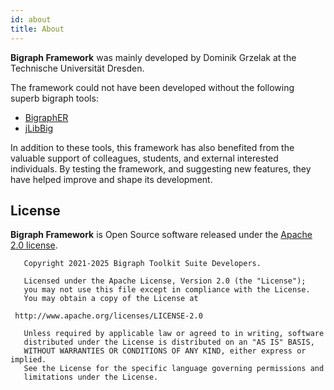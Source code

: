```yaml
---
id: about
title: About
---
```


**Bigraph Framework** was mainly developed by Dominik Grzelak at the Technische Universität Dresden.

The framework could not have been developed without the following superb bigraph tools:
- [BigraphER](https://bitbucket.org/uog-bigraph/bigraph-tools/)
- [jLibBig](https://github.com/bigraphs/jlibbig)

In addition to these tools, this framework has also benefited from the valuable support of colleagues, students, and external interested individuals. By testing the framework, and suggesting new features, they have helped improve and shape its development.

## License

**Bigraph Framework** is Open Source software released under the [Apache 2.0 license](https://www.apache.org/licenses/LICENSE-2.0.txt).

```text
   Copyright 2021-2025 Bigraph Toolkit Suite Developers.

   Licensed under the Apache License, Version 2.0 (the "License");
   you may not use this file except in compliance with the License.
   You may obtain a copy of the License at

 http://www.apache.org/licenses/LICENSE-2.0

   Unless required by applicable law or agreed to in writing, software
   distributed under the License is distributed on an "AS IS" BASIS,
   WITHOUT WARRANTIES OR CONDITIONS OF ANY KIND, either express or implied.
   See the License for the specific language governing permissions and
   limitations under the License. 
```